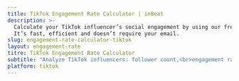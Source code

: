 ```yaml
---
title: TikTok Engagement Rate Calculator | inBeat
description: >-
  Calculate your TikTok influencer’s social engagement by using our free engagement rate calculator online.
  It’s fast, efficient and doesn’t require your email.
slug: engagement-rate-calculator-tiktok
layout: engagement-rate
titre: TikTok Engagement Rate Calculator
subtitle: "Analyze TikTok influencers: follower count,<br>engagement rate, views, popular content and more."
platform: tiktok
---
```

